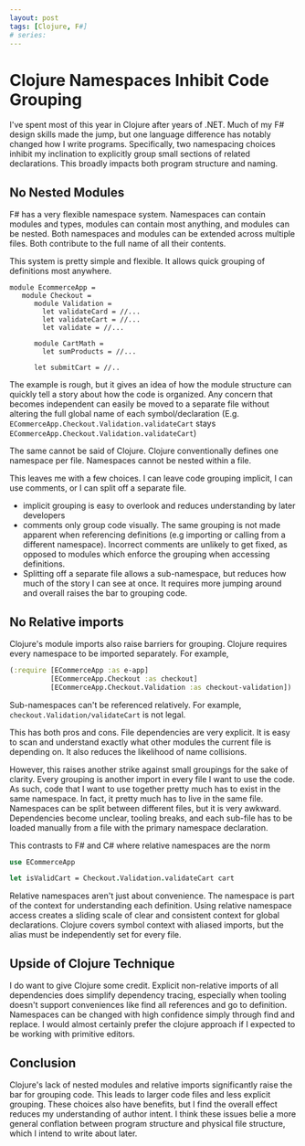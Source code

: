 ```yaml
---
layout: post
tags: [Clojure, F#]
# series: 
---
```


# Clojure Namespaces Inhibit Code Grouping

I've spent most of this year in Clojure after years of .NET. Much of my F# design skills made the jump, but one language difference has notably changed how I write programs. Specifically, two namespacing choices inhibit my inclination to explicitly group small sections of related declarations. This broadly impacts both program structure and naming.

## No Nested Modules

F# has a very flexible namespace system. Namespaces can contain modules and types, modules can contain most anything, and modules can be nested. Both namespaces and modules can be extended across multiple files. Both contribute to the full name of all their contents.

This system is pretty simple and flexible. It allows quick grouping of definitions most anywhere.
```f#
module EcommerceApp = 
   module Checkout = 
      module Validation = 
        let validateCard = //...
        let validateCart = //...
        let validate = //...

      module CartMath = 
        let sumProducts = //...

      let submitCart = //..
```

The example is rough, but it gives an idea of how the module structure can quickly tell a story about how the code is organized. Any concern that becomes independent can easily be moved to a separate file without altering the full global name of each symbol/declaration (E.g. `ECommerceApp.Checkout.Validation.validateCart` stays `ECommerceApp.Checkout.Validation.validateCart`)

The same cannot be said of Clojure. Clojure conventionally defines one namespace per file. Namespaces cannot be nested within a file.

This leaves me with a few choices. I can leave code grouping implicit, I can use comments, or I can split off a separate file.
- implicit grouping is easy to overlook and reduces understanding by later developers
- comments only group code visually. The same grouping is not made apparent when referencing definitions (e.g importing or calling from a different namespace). Incorrect comments are unlikely to get fixed, as opposed to modules which enforce the grouping when accessing definitions.
- Splitting off a separate file allows a sub-namespace, but reduces how much of the story I can see at once. It requires more jumping around and overall raises the bar to grouping code.


## No Relative imports

Clojure's module imports also raise barriers for grouping. Clojure requires every namespace to be imported separately. For example,
```clj
(:require [ECommerceApp :as e-app]
          [ECommerceApp.Checkout :as checkout]
          [ECommerceApp.Checkout.Validation :as checkout-validation])
```

Sub-namespaces can't be referenced relatively. For example, `checkout.Validation/validateCart` is not legal.

This has both pros and cons. File dependencies are very explicit. It is easy to scan and understand exactly what other modules the current file is depending on. It also reduces the likelihood of name collisions.

However, this raises another strike against small groupings for the sake of clarity. Every grouping is another import in every file I want to use the code. As such, code that I want to use together pretty much has to exist in the same namespace. In fact, it pretty much has to live in the same file. Namespaces can be split between different files, but it is very awkward. Dependencies become unclear, tooling breaks, and each sub-file has to be loaded manually from a file with the primary namespace declaration.

This contrasts to F# and C# where relative namespaces are the norm
```fs
use ECommerceApp

let isValidCart = Checkout.Validation.validateCart cart
```

Relative namespaces aren't just about convenience. The namespace is part of the context for understanding each definition. Using relative namespace access creates a sliding scale of clear and consistent context for global declarations. Clojure covers symbol context with aliased imports, but the alias must be independently set for every file. 

<!-- I feel like a beginner would struggle to get anything out of this article. Too much expectation they understand namespacing -->

## Upside of Clojure Technique

I do want to give Clojure some credit. Explicit non-relative imports of all dependencies does simplify dependency tracing, especially when tooling doesn't support conveniences like find all references and go to definition. Namespaces can be changed with high confidence simply through find and replace. I would almost certainly prefer the clojure approach if I expected to be working with primitive editors.

## Conclusion

Clojure's lack of nested modules and relative imports significantly raise the bar for grouping code. This leads to larger code files and less explicit grouping. 
These choices also have benefits, but I find the overall effect reduces my understanding of author intent. I think these issues belie a more general conflation between program structure and physical file structure, which I intend to write about later.


